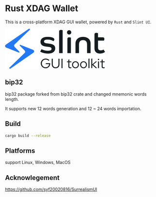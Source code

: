 # Rust XDAG Wallet

This is a cross-platform XDAG GUI wallet, powered by `Rust` and `Slint UI`.

![slint ui icon](https://github.com/slint-ui/slint/raw/master/logo/slint-logo-full-light.svg)

## bip32

bip32 package forked from bip32 crate and changed mnemonic words length.

It supports new 12 words generation and 12 ~ 24 words importation.

## Build

```bash
cargo build --release
```

## Platforms
support Linux, Windows, MacOS

## Acknowlegement

https://github.com/syf20020816/SurrealismUI